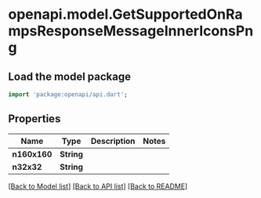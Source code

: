 # openapi.model.GetSupportedOnRampsResponseMessageInnerIconsPng

## Load the model package
```dart
import 'package:openapi/api.dart';
```

## Properties
Name | Type | Description | Notes
------------ | ------------- | ------------- | -------------
**n160x160** | **String** |  | 
**n32x32** | **String** |  | 

[[Back to Model list]](../README.md#documentation-for-models) [[Back to API list]](../README.md#documentation-for-api-endpoints) [[Back to README]](../README.md)


